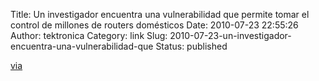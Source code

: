 Title: Un investigador encuentra una vulnerabilidad que permite tomar el control de millones de routers domésticos
Date: 2010-07-23 22:55:26
Author: tektronica
Category: link
Slug: 2010-07-23-un-investigador-encuentra-una-vulnerabilidad-que
Status: published

[via](http://es.engadget.com/2010/07/21/un-investigador-demuestra-una-vulnerabilidad-que-permite-tomar-e/?utm_source=feedburner&utm_medium=feed&utm_campaign=Feed%3A+EngadgetSpanish+%28Engadget+Spanish%29&utm_content=Google+Reader)

</p>

</p>

